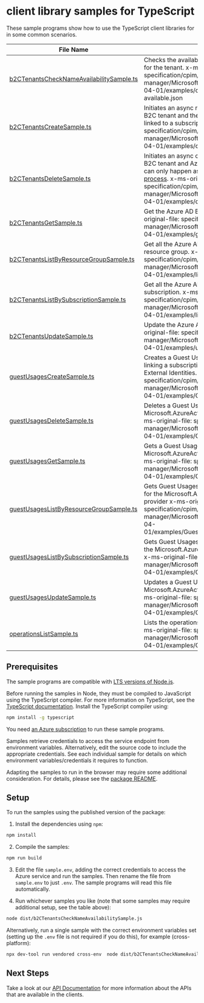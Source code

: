 # client library samples for TypeScript

These sample programs show how to use the TypeScript client libraries for in some common scenarios.

| **File Name**                                                                     | **Description**                                                                                                                                                                                                                                                                                                                                 |
| --------------------------------------------------------------------------------- | ----------------------------------------------------------------------------------------------------------------------------------------------------------------------------------------------------------------------------------------------------------------------------------------------------------------------------------------------- |
| [b2CTenantsCheckNameAvailabilitySample.ts][b2ctenantschecknameavailabilitysample] | Checks the availability and validity of a domain name for the tenant. x-ms-original-file: specification/cpim/resource-manager/Microsoft.AzureActiveDirectory/stable/2021-04-01/examples/checkNameAvailability-available.json                                                                                                                    |
| [b2CTenantsCreateSample.ts][b2ctenantscreatesample]                               | Initiates an async request to create both the Azure AD B2C tenant and the corresponding Azure resource linked to a subscription. x-ms-original-file: specification/cpim/resource-manager/Microsoft.AzureActiveDirectory/stable/2021-04-01/examples/createTenant.json                                                                            |
| [b2CTenantsDeleteSample.ts][b2ctenantsdeletesample]                               | Initiates an async operation to delete the Azure AD B2C tenant and Azure resource. The resource deletion can only happen as the last step in [the tenant deletion process](https://aka.ms/deleteB2Ctenant). x-ms-original-file: specification/cpim/resource-manager/Microsoft.AzureActiveDirectory/stable/2021-04-01/examples/deleteTenant.json |
| [b2CTenantsGetSample.ts][b2ctenantsgetsample]                                     | Get the Azure AD B2C tenant resource. x-ms-original-file: specification/cpim/resource-manager/Microsoft.AzureActiveDirectory/stable/2021-04-01/examples/getTenant.json                                                                                                                                                                          |
| [b2CTenantsListByResourceGroupSample.ts][b2ctenantslistbyresourcegroupsample]     | Get all the Azure AD B2C tenant resources in a resource group. x-ms-original-file: specification/cpim/resource-manager/Microsoft.AzureActiveDirectory/stable/2021-04-01/examples/listTenantsByResourceGroup.json                                                                                                                                |
| [b2CTenantsListBySubscriptionSample.ts][b2ctenantslistbysubscriptionsample]       | Get all the Azure AD B2C tenant resources in a subscription. x-ms-original-file: specification/cpim/resource-manager/Microsoft.AzureActiveDirectory/stable/2021-04-01/examples/listTenantsBySubscription.json                                                                                                                                   |
| [b2CTenantsUpdateSample.ts][b2ctenantsupdatesample]                               | Update the Azure AD B2C tenant resource. x-ms-original-file: specification/cpim/resource-manager/Microsoft.AzureActiveDirectory/stable/2021-04-01/examples/updateTenant.json                                                                                                                                                                    |
| [guestUsagesCreateSample.ts][guestusagescreatesample]                             | Creates a Guest Usages resource, which is used to linking a subscription to an instance of Azure AD External Identities. [Learn more](https://aka.ms/extidbilling). x-ms-original-file: specification/cpim/resource-manager/Microsoft.AzureActiveDirectory/stable/2021-04-01/examples/GuestUsagesCreate.json                                    |
| [guestUsagesDeleteSample.ts][guestusagesdeletesample]                             | Deletes a Guest Usages resource for the Microsoft.AzureActiveDirectory resource provider x-ms-original-file: specification/cpim/resource-manager/Microsoft.AzureActiveDirectory/stable/2021-04-01/examples/GuestUsagesDelete.json                                                                                                               |
| [guestUsagesGetSample.ts][guestusagesgetsample]                                   | Gets a Guest Usages resource for the Microsoft.AzureActiveDirectory resource provider x-ms-original-file: specification/cpim/resource-manager/Microsoft.AzureActiveDirectory/stable/2021-04-01/examples/GuestUsagesGet.json                                                                                                                     |
| [guestUsagesListByResourceGroupSample.ts][guestusageslistbyresourcegroupsample]   | Gets Guest Usages resources under a resource group for the Microsoft.AzureActiveDirectory resource provider x-ms-original-file: specification/cpim/resource-manager/Microsoft.AzureActiveDirectory/stable/2021-04-01/examples/GuestUsagesResourceGroupGet.json                                                                                  |
| [guestUsagesListBySubscriptionSample.ts][guestusageslistbysubscriptionsample]     | Gets Guest Usages resources under a subscription for the Microsoft.AzureActiveDirectory resource provider x-ms-original-file: specification/cpim/resource-manager/Microsoft.AzureActiveDirectory/stable/2021-04-01/examples/GuestUsagesSubscriptionGet.json                                                                                     |
| [guestUsagesUpdateSample.ts][guestusagesupdatesample]                             | Updates a Guest Usages resource for the Microsoft.AzureActiveDirectory resource provider x-ms-original-file: specification/cpim/resource-manager/Microsoft.AzureActiveDirectory/stable/2021-04-01/examples/GuestUsagesUpdate.json                                                                                                               |
| [operationsListSample.ts][operationslistsample]                                   | Lists the operations available from this provider. x-ms-original-file: specification/cpim/resource-manager/Microsoft.AzureActiveDirectory/stable/2021-04-01/examples/OperationsList.json                                                                                                                                                        |

## Prerequisites

The sample programs are compatible with [LTS versions of Node.js](https://github.com/nodejs/release#release-schedule).

Before running the samples in Node, they must be compiled to JavaScript using the TypeScript compiler. For more information on TypeScript, see the [TypeScript documentation][typescript]. Install the TypeScript compiler using:

```bash
npm install -g typescript
```

You need [an Azure subscription][freesub] to run these sample programs.

Samples retrieve credentials to access the service endpoint from environment variables. Alternatively, edit the source code to include the appropriate credentials. See each individual sample for details on which environment variables/credentials it requires to function.

Adapting the samples to run in the browser may require some additional consideration. For details, please see the [package README][package].

## Setup

To run the samples using the published version of the package:

1. Install the dependencies using `npm`:

```bash
npm install
```

2. Compile the samples:

```bash
npm run build
```

3. Edit the file `sample.env`, adding the correct credentials to access the Azure service and run the samples. Then rename the file from `sample.env` to just `.env`. The sample programs will read this file automatically.

4. Run whichever samples you like (note that some samples may require additional setup, see the table above):

```bash
node dist/b2CTenantsCheckNameAvailabilitySample.js
```

Alternatively, run a single sample with the correct environment variables set (setting up the `.env` file is not required if you do this), for example (cross-platform):

```bash
npx dev-tool run vendored cross-env  node dist/b2CTenantsCheckNameAvailabilitySample.js
```

## Next Steps

Take a look at our [API Documentation][apiref] for more information about the APIs that are available in the clients.

[b2ctenantschecknameavailabilitysample]: https://github.com/Azure/azure-sdk-for-js/blob/main/sdk/azureadexternalidentities/arm-azureadexternalidentities/samples/v1/typescript/src/b2CTenantsCheckNameAvailabilitySample.ts
[b2ctenantscreatesample]: https://github.com/Azure/azure-sdk-for-js/blob/main/sdk/azureadexternalidentities/arm-azureadexternalidentities/samples/v1/typescript/src/b2CTenantsCreateSample.ts
[b2ctenantsdeletesample]: https://github.com/Azure/azure-sdk-for-js/blob/main/sdk/azureadexternalidentities/arm-azureadexternalidentities/samples/v1/typescript/src/b2CTenantsDeleteSample.ts
[b2ctenantsgetsample]: https://github.com/Azure/azure-sdk-for-js/blob/main/sdk/azureadexternalidentities/arm-azureadexternalidentities/samples/v1/typescript/src/b2CTenantsGetSample.ts
[b2ctenantslistbyresourcegroupsample]: https://github.com/Azure/azure-sdk-for-js/blob/main/sdk/azureadexternalidentities/arm-azureadexternalidentities/samples/v1/typescript/src/b2CTenantsListByResourceGroupSample.ts
[b2ctenantslistbysubscriptionsample]: https://github.com/Azure/azure-sdk-for-js/blob/main/sdk/azureadexternalidentities/arm-azureadexternalidentities/samples/v1/typescript/src/b2CTenantsListBySubscriptionSample.ts
[b2ctenantsupdatesample]: https://github.com/Azure/azure-sdk-for-js/blob/main/sdk/azureadexternalidentities/arm-azureadexternalidentities/samples/v1/typescript/src/b2CTenantsUpdateSample.ts
[guestusagescreatesample]: https://github.com/Azure/azure-sdk-for-js/blob/main/sdk/azureadexternalidentities/arm-azureadexternalidentities/samples/v1/typescript/src/guestUsagesCreateSample.ts
[guestusagesdeletesample]: https://github.com/Azure/azure-sdk-for-js/blob/main/sdk/azureadexternalidentities/arm-azureadexternalidentities/samples/v1/typescript/src/guestUsagesDeleteSample.ts
[guestusagesgetsample]: https://github.com/Azure/azure-sdk-for-js/blob/main/sdk/azureadexternalidentities/arm-azureadexternalidentities/samples/v1/typescript/src/guestUsagesGetSample.ts
[guestusageslistbyresourcegroupsample]: https://github.com/Azure/azure-sdk-for-js/blob/main/sdk/azureadexternalidentities/arm-azureadexternalidentities/samples/v1/typescript/src/guestUsagesListByResourceGroupSample.ts
[guestusageslistbysubscriptionsample]: https://github.com/Azure/azure-sdk-for-js/blob/main/sdk/azureadexternalidentities/arm-azureadexternalidentities/samples/v1/typescript/src/guestUsagesListBySubscriptionSample.ts
[guestusagesupdatesample]: https://github.com/Azure/azure-sdk-for-js/blob/main/sdk/azureadexternalidentities/arm-azureadexternalidentities/samples/v1/typescript/src/guestUsagesUpdateSample.ts
[operationslistsample]: https://github.com/Azure/azure-sdk-for-js/blob/main/sdk/azureadexternalidentities/arm-azureadexternalidentities/samples/v1/typescript/src/operationsListSample.ts
[apiref]: https://docs.microsoft.com/javascript/api/@azure/arm-azureadexternalidentities?view=azure-node-preview
[freesub]: https://azure.microsoft.com/free/
[package]: https://github.com/Azure/azure-sdk-for-js/tree/main/sdk/azureadexternalidentities/arm-azureadexternalidentities/README.md
[typescript]: https://www.typescriptlang.org/docs/home.html
